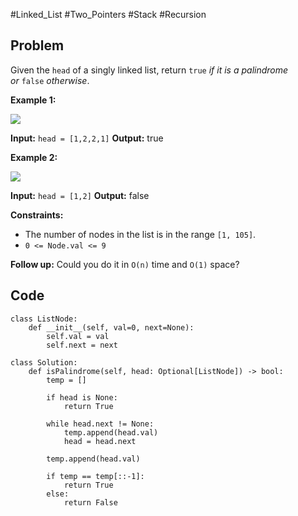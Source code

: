 #Linked_List #Two_Pointers #Stack #Recursion 
## Problem
Given the `head` of a singly linked list, return `true` _if it is a palindrome_ _or_ `false` _otherwise_.

**Example 1:**

![](https://assets.leetcode.com/uploads/2021/03/03/pal1linked-list.jpg)

**Input:** `head = [1,2,2,1]`
**Output:** true

**Example 2:**

![](https://assets.leetcode.com/uploads/2021/03/03/pal2linked-list.jpg)

**Input:** `head = [1,2]`
**Output:** false

**Constraints:**

- The number of nodes in the list is in the range `[1, 105]`.
- `0 <= Node.val <= 9`

**Follow up:** Could you do it in `O(n)` time and `O(1)` space?

## Code
```run-python
class ListNode:
    def __init__(self, val=0, next=None):
        self.val = val
        self.next = next

class Solution:
    def isPalindrome(self, head: Optional[ListNode]) -> bool:
        temp = []

        if head is None:
            return True

        while head.next != None:
            temp.append(head.val)
            head = head.next

        temp.append(head.val)

        if temp == temp[::-1]:
            return True
        else:
            return False
```